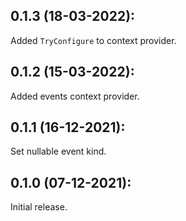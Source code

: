 ## 0.1.3 (18-03-2022):

Added `TryConfigure` to context provider.

## 0.1.2 (15-03-2022):

Added events context provider.

## 0.1.1 (16-12-2021):

Set nullable event kind.

## 0.1.0 (07-12-2021):

Initial release.
